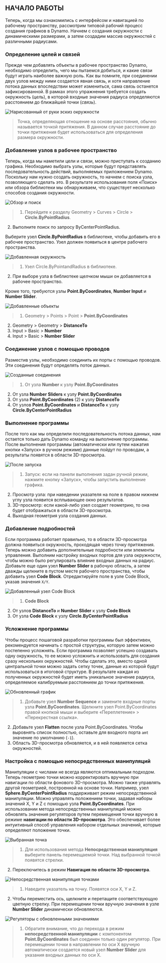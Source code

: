

## НАЧАЛО РАБОТЫ

Теперь, когда мы ознакомились с интерфейсом и навигацией по рабочему пространству, рассмотрим типовой рабочий процесс создания графиков в Dynamo. Начнем с создания окружности с динамическими размерами, а затем создадим массив окружностей с различными радиусами.

### Определение целей и связей

Прежде чем добавлять объекты в рабочее пространство Dynamo, необходимо определить, чего мы пытаемся добиться, и какие связи будут играть наиболее важную роль. Как вы помните, при соединении двух узлов между ними создается явная связь, и хотя направление потока данных впоследствии может измениться, сама связь останется зафиксированной. В рамках этого упражнения требуется создать окружность (*цель*), в которой входные значения радиуса определяются расстоянием до ближайшей точки (*связь*).

![Нарисованный от руки эскиз окружности](images/2-4/00-Hand-Sketch-of-Circle.png)

> Точка, определяющая отношение на основе расстояния, обычно называется точкой притяжения. В данном случае расстояние до точки притяжения будет использоваться для определения размера окружности.

### Добавление узлов в рабочее пространство

Теперь, когда мы наметили цели и связи, можно приступать к созданию графика. Необходимо выбрать узлы, которые будут представлять последовательность действий, выполняемых приложением Dynamo. Поскольку нам нужно создать окружность, то начнем с поиска узла, позволяющего сделать это. В результате использования поля «Поиск» или обзора библиотеки мы обнаруживаем, что существует несколько способов создания окружности.

![Обзор и поиск](images/2-4/01-BrowseAndSearch.png)

> 1. Перейдите к разделу Geometry > Curves > Circle > **Circle.ByPointRadius**.
2. Выполните поиск по запросу ByCenterPointRadius.

Выберите узел **Circle.ByPointRadius** в библиотеке, чтобы добавить его в рабочее пространство. Узел должен появиться в центре рабочего пространства.

![Добавленная окружность](images/2-4/02-CircleAdded.png)

> 1. Узел Circle.ByPointandRadius в библиотеке.
2. При выборе узла в библиотеке щелчком мыши он добавляется в рабочее пространство.

Кроме того, требуются узлы **Point.ByCoordinates**, **Number Input** и **Number Slider**.

![Добавленные объекты](images/2-4/03-NodesAdded.png)

> 1. Geometry > Points > Point > **Point.ByCoordinates**
2. Geometry > Geometry > **DistanceTo**
3. Input > Basic > **Number**
4. Input > Basic > **Number Slider**

### Соединение узлов с помощью проводов

Разместив узлы, необходимо соединить их порты с помощью проводов. Эти соединения будут определять поток данных.

![Созданные соединения](images/2-4/04-NodesConnected.png)

> 1. От узла **Number** к узлу **Point.ByCoordinates**
2. От узла **Number Sliders** к узлу **Point.ByCoordinates**
3. От узла **Point.ByCoordinates** (2) к узлу **DistanceTo**
4. От узлов **Point.ByCoordinates** и **DistanceTo** к узлу **Circle.ByCenterPointRadius**

### Выполнение программы

После того как мы определили последовательность потока данных, нам остается только дать Dynamo команду на выполнение программы. После выполнения программы (автоматически или путем нажатия кнопки «Запуск» в ручном режиме) данные пойдут по проводам, а результаты появятся в области 3D-просмотра.

![После запуска](images/2-4/05-GraphExecuted.png)

> 1. Запуск: если на панели выполнения задан ручной режим, нажмите кнопку «Запуск», чтобы запустить выполнение графика.
2. Просмотр узла: при наведении указателя на поле в правом нижнем углу узла появится всплывающее окно результатов.
3. 3D-просмотр: если какой-либо узел создает геометрию, то она будет отображаться в области 3D-просмотра.
4. Выходная геометрия узла создания данных.

### Добавление подробностей

Если программа работает правильно, то в области 3D-просмотра должна появиться окружность, проходящая через точку притяжения. Теперь можно добавить дополнительные подробности или элементы управления. Выполним настройку входных портов для узла окружности, чтобы можно было регулировать влияние входных данных на радиус. Добавьте еще один узел **Number Slider** в рабочую область, а затем дважды щелкните в пустом месте рабочего пространства, чтобы добавить узел **Code Block**. Отредактируйте поле в узле Code Block, указав значения ```X/Y```.

![Добавленный узел Code Block](images/2-4/06-CodeBlock.png)

> 1. **Code Block**
2. От узлов **DistanceTo** и **Number Slider** к узлу **Code Block**
3. От узла **Code Block** к узлу **Circle.ByCenterPointRadius**

### Усложнение программы

Чтобы процесс пошаговой разработки программы был эффективен, рекомендуется начинать с простой структуры, которую затем можно постепенно усложнять. Если программа позволяет успешно создавать одну окружность, то ее можно усложнить и использовать для создания сразу нескольких окружностей. Чтобы сделать это, вместо одной центральной точки можно задать сетку точек, данные из которой будут использоваться в итоговой структуре. В результате каждая из полученных окружностей будет иметь уникальное значение радиуса, определяемое калибруемым расстоянием до точки притяжения.

![Обновленный график](images/2-4/07-AddingComplexity.png)

> 1. Добавьте узел **Number Sequence** и замените входные порты узла **Point.ByCoordinates**. Щелкните узел Point.ByCoordinates правой кнопкой мыши и выберите «Переплетение» > «Перекрестная ссылка».
2. Добавьте узел **Flatten** после узла Point.ByCoordinates. Чтобы выровнять список полностью, оставьте для входного порта ```amt``` значение по умолчанию (```-1```).
3. Область 3D-просмотра обновляется, и в ней появляется сетка окружностей.

### Настройка с помощью непосредственных манипуляций

Манипуляции с числами не всегда являются оптимальным подходом. Теперь геометрию точки можно корректировать вручную при навигации по области фонового 3D-просмотра. Можно также управлять другой геометрией, построенной на основе точки. Например, узел **Sphere.ByCenterPointRadius** поддерживает режим непосредственной манипуляции. Можно управлять положением точки, задавая наборы значений X, Y и Z с помощью узла **Point.ByCoordinates**. При использовании метода непосредственных манипуляций можно обновлять значения регуляторов путем перемещения точки вручную в режиме **навигации по области 3D-просмотра**. Это обеспечивает более интуитивный способ управления набором отдельных значений, которые определяют положение точки.

![Выбранная точка](images/2-4/08-SelectedPoint.png)

> 1. Для использования метода **Непосредственная манипуляция** выберите панель перемещаемой точки. Над выбранной точкой появятся стрелки.
2. Переключитесь в режим **Навигация по области 3D-просмотра**.

![Непосредственная манипуляция точками](images/2-4/09-DirectPointManipulation.png)

> 1. Наведите указатель на точку. Появятся оси X, Y и Z.
2. Чтобы переместить ось, щелкните и перетащите соответствующую цветную стрелку. При перемещении точки вручную значения в узле **Number Slider** динамически обновляются.

![Регуляторы с обновленными значениями](images/2-4/10-UpdatedSliders.png)

> 1. Обратите внимание, что до перехода в режим **непосредственной манипуляции** с компонентом **Point.ByCoordinates** был соединен только один регулятор. При перемещении точки в направлении по оси X вручную автоматически создается новый узел **Number Slider** для указания входных данных по оси X.

